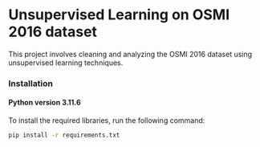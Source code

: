 # Unsupervised Learning on OSMI 2016 dataset


This project involves cleaning and analyzing the OSMI 2016 dataset using unsupervised learning techniques.


### Installation

#### Python version 3.11.6

To install the required libraries, run the following command:

```bash
pip install -r requirements.txt
```